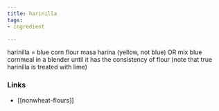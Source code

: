 ```yaml
---
title: harinilla
tags:
- ingredient

---
```

harinilla = blue corn flour masa harina (yellow, not blue) OR mix blue cornmeal in a blender until it has the consistency of flour (note that true harinilla is treated with lime)

### Links

* [[nonwheat-flours]]
